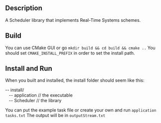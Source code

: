## Description
A Scheduler library that implements Real-Time Systems schemes.

## Build
You can use CMake GUI or go `mkdir build && cd build && cmake ..` 
You should set `CMAKE_INSTALL_PREFIX` in order to set the install path.

## Install and Run
When you built and installed, the install folder should seem like this:

-- install/ \
&nbsp;&nbsp; -- application // the executable \
&nbsp;&nbsp; -- Scheduler // the library

You can put the example task file or create your own and run `application tasks.txt`
The output will be in `outputStream.txt`

